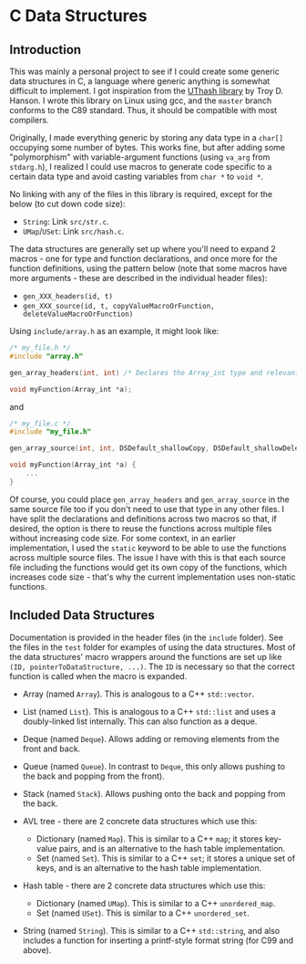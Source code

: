 # C Data Structures

## Introduction

This was mainly a personal project to see if I could create some generic data structures
in C, a language where generic anything is somewhat difficult to implement. I got
inspiration from the [UThash library](https://github.com/troydhanson/uthash) by Troy D.
Hanson. I wrote this library on Linux using gcc, and the `master` branch conforms to the C89 
standard. Thus, it should be compatible with most compilers.

Originally, I made everything generic by storing any data type in a `char[]` occupying some number of
bytes. This works fine, but after adding some "polymorphism" with variable-argument functions
(using `va_arg` from `stdarg.h`), I realized I could use macros to generate code specific to a
certain data type and avoid casting variables from `char *` to `void *`.

No linking with any of the files in this library is required, except for the below (to cut down code size):

 - `String`: Link `src/str.c`.
 - `UMap`/`USet`: Link `src/hash.c`.

The data structures are generally set up where you'll need to expand 2 macros - one for type and
function declarations, and once more for the function definitions, using the pattern below (note
that some macros have more arguments - these are described in the individual header files):

 - `gen_XXX_headers(id, t)`
 - `gen_XXX_source(id, t, copyValueMacroOrFunction, deleteValueMacroOrFunction)`

Using `include/array.h` as an example, it might look like:

```c
/* my_file.h */
#include "array.h"

gen_array_headers(int, int) /* Declares the Array_int type and relevant functions */

void myFunction(Array_int *a);
```

and

```c
/* my_file.c */
#include "my_file.h"

gen_array_source(int, int, DSDefault_shallowCopy, DSDefault_shallowDelete) /* Defines the functions */

void myFunction(Array_int *a) {
    ...
}
```

Of course, you could place `gen_array_headers` and `gen_array_source` in the same source file too
if you don't need to use that type in any other files. I have split the declarations and definitions
across two macros so that, if desired, the option is there to reuse the functions across multiple
files without increasing code size. For some context, in an earlier implementation, I used the
`static` keyword to be able to use the functions across multiple source files. The issue I have with
this is that each source file including the functions would get its own copy of the functions, which
increases code size - that's why the current implementation uses non-static functions.

## Included Data Structures

Documentation is provided in the header files (in the `include` folder). See the files in the `test`
folder for examples of using the data structures. Most of the data structures' macro wrappers around 
the functions are set up like `(ID, pointerToDataStructure, ...)`. The `ID` is necessary so that the
correct function is called when the macro is expanded.

 - Array (named `Array`). This is analogous to a C++ `std::vector`.

 - List (named `List`). This is analogous to a C++ `std::list` and uses a doubly-linked list internally. This can also function as a deque.

 - Deque (named `Deque`). Allows adding or removing elements from the front and back.

 - Queue (named `Queue`). In contrast to `Deque`, this only allows pushing to the back and popping from the front).

 - Stack (named `Stack`). Allows pushing onto the back and popping from the back.

 - AVL tree - there are 2 concrete data structures which use this:
    - Dictionary (named `Map`). This is similar to a C++ `map`; it stores key-value pairs, and is an 
    alternative to the hash table implementation.
    - Set (named `Set`). This is similar to a C++ `set`; it stores a unique set of keys, and is an 
    alternative to the hash table implementation.

 - Hash table - there are 2 concrete data structures which use this:
    - Dictionary (named `UMap`). This is similar to a C++ `unordered_map`.
    - Set (named `USet`). This is similar to a C++ `unordered_set`.

 - String (named `String`). This is similar to a C++ `std::string`, and also includes a function for inserting a printf-style format string (for C99 and above).
